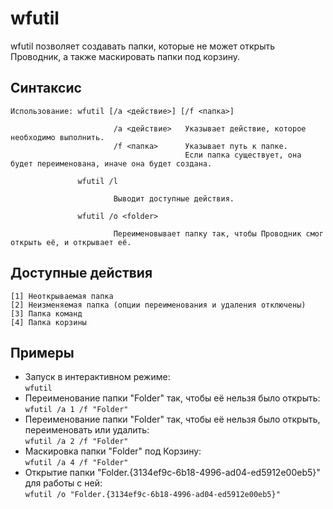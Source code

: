 # wfutil
wfutil позволяет создавать папки, которые не может открыть Проводник, а также маскировать папки под корзину.

## Синтаксис
```
Использование: wfutil [/a <действие>] [/f <папка>]

                       /a <действие>   Указывает действие, которое необходимо выполнить.
                       /f <папка>      Указывает путь к папке.
                                       Если папка существует, она будет переименована, иначе она будет создана.

               wfutil /l

                       Выводит доступные действия.

               wfutil /o <folder>

                       Переименовывает папку так, чтобы Проводник смог открыть её, и открывает её.
```

## Доступные действия
```
[1] Неоткрываемая папка
[2] Неизменяемая папка (опции переименования и удаления отключены)
[3] Папка команд
[4] Папка корзины
```

## Примеры
- Запуск в интерактивном режиме:  
  `wfutil`
- Переименование папки "Folder" так, чтобы её нельзя было открыть:  
  `wfutil /a 1 /f "Folder"`  
- Переименование папки "Folder" так, чтобы её нельзя было открыть, переименовать или удалить:  
  `wfutil /a 2 /f "Folder"`  
- Маскировка папки "Folder" под Корзину:  
  `wfutil /a 4 /f "Folder"`  
- Открытие папки "Folder.{3134ef9c-6b18-4996-ad04-ed5912e00eb5}" для работы с ней:  
  `wfutil /o "Folder.{3134ef9c-6b18-4996-ad04-ed5912e00eb5}"`
